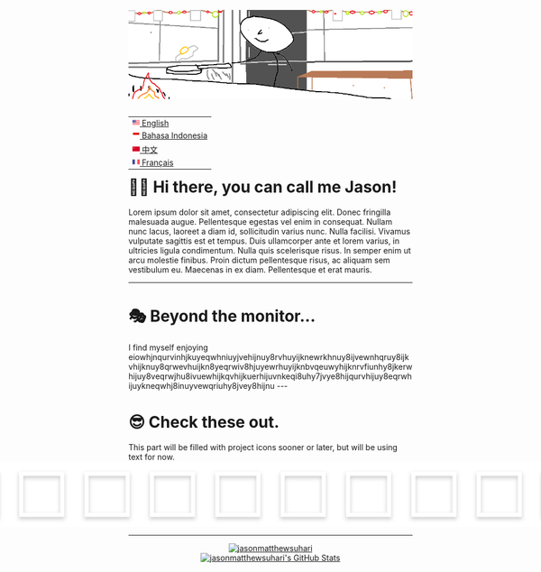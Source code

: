 <img src="images/top-banner.png"></img>

<table align="right">
 <tr><td><a href="README.md"><img src="images/us-flag.png" height="13"> English</a></td></tr>
 <tr><td><a href="alt_readme/README_ID.md"><img src="images/id-flag.png" height="13"> Bahasa Indonesia</a></td></tr>
 <tr><td><a href="alt_readme/README_CN.md"><img src="images/cn-flag.png" height="13"> 中文</a></td></tr>
 <tr><td><a href="alt_readme/README_FR.md"><img src="images/fr-flag.png" height="13"> Français</a></td></tr>
</table>

<h1> 🙋‍♂️ Hi there, you can call me Jason! </h1>
Lorem ipsum dolor sit amet, consectetur adipiscing elit. Donec fringilla malesuada augue. Pellentesque egestas vel enim in consequat. Nullam nunc lacus, laoreet a diam id, sollicitudin varius nunc. Nulla facilisi. Vivamus vulputate sagittis est et tempus. Duis ullamcorper ante et lorem varius, in ultricies ligula condimentum. Nulla quis scelerisque risus. In semper enim ut arcu molestie finibus. Proin dictum pellentesque risus, ac aliquam sem vestibulum eu. Maecenas in ex diam. Pellentesque et erat mauris.

---

<h1> 🎭 Beyond the monitor... </h1>
I find myself enjoying eiowhjnqurvinhjkuyeqwhniuyjvehijnuy8rvhuyijknewrkhnuy8ijvewnhqruy8ijkvhijknuy8qrwevhuijkn8yeqrwiv8hjuyewrhuyijknbvqeuwyhijknrvfiunhy8jkerwhijuy8veqrwjhu8ivuewhijkqvhijkuerhijuvnkeqi8uhy7jvye8hijqurvhijuy8eqrwhijuykneqwhj8inuyvewqriuhy8jvey8hijnu
---

<h1> 😎 Check these out. </h1>
This part will be filled with project icons sooner or later, but will be using text for now.

<div style="display: flex; justify-content: center; align-items: center;">
<img src="images/square_icon.png" alt="img" style="width: 23%; aspect-ratio: 1/1;">
<img src="images/square_icon.png" alt="img" style="width: 23%; aspect-ratio: 1/1;">
<img src="images/square_icon.png" alt="img" style="width: 23%; aspect-ratio: 1/1;">
<img src="images/square_icon.png" alt="img" style="width: 23%; aspect-ratio: 1/1;">

<img src="images/square_icon.png" alt="img" style="width: 23%; aspect-ratio: 1/1;">
<img src="images/square_icon.png" alt="img" style="width: 23%; aspect-ratio: 1/1;">
<img src="images/square_icon.png" alt="img" style="width: 23%; aspect-ratio: 1/1;">
<img src="images/square_icon.png" alt="img" style="width: 23%; aspect-ratio: 1/1;">

<img src="images/square_icon.png" alt="img" style="width: 23%; aspect-ratio: 1/1;">
<img src="images/square_icon.png" alt="img" style="width: 23%; aspect-ratio: 1/1;">
<img src="images/square_icon.png" alt="img" style="width: 23%; aspect-ratio: 1/1;">
<img src="images/square_icon.png" alt="img" style="width: 23%; aspect-ratio: 1/1;">
</div>

---
<div style="display: flex; justify-content: center; align-items: center;">
<a href="https://github.com/ryo-ma/github-profile-trophy"><img src="https://github-profile-trophy.vercel.app/?username=jasonmatthewsuhari" alt="jasonmatthewsuhari" /></a>
</div>

<div style="display: flex; justify-content: center; align-items: center;">
  <a href="https://awesome-github-stats.azurewebsites.net/index.html??cardType=github&theme=gruvbox&preferLogin=false">    <img  alt="jasonmatthewsuhari's GitHub Stats" src="https://awesome-github-stats.azurewebsites.net/user-stats/jasonmatthewsuhari?cardType=github&theme=gruvbox&preferLogin=false" />  </a>
</div>
